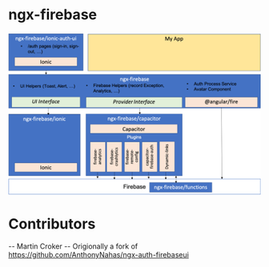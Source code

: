 # ngx-firebase

![Architecture Overview](docs/assets/arch_overview.png)

# Contributors

-- Martin Croker
-- Origionally a fork of https://github.com/AnthonyNahas/ngx-auth-firebaseui